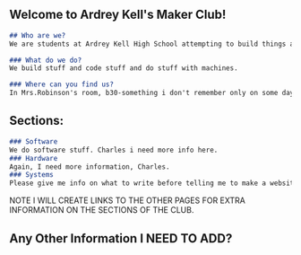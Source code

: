 ## Welcome to Ardrey Kell's Maker Club!
```markdown
## Who are we?
We are students at Ardrey Kell High School attempting to build things at school or something like that.

### What do we do?
We build stuff and code stuff and do stuff with machines.

### Where can you find us?
In Mrs.Robinson's room, b30-something i don't remember only on some days that we meet or stuff.
```
## Sections:
```markdown
### Software
We do software stuff. Charles i need more info here.
### Hardware
Again, I need more information, Charles.
### Systems
Please give me info on what to write before telling me to make a website.
```

NOTE I WILL CREATE LINKS TO THE OTHER PAGES FOR EXTRA INFORMATION ON THE SECTIONS OF THE CLUB.

## Any Other Information I NEED TO ADD?
